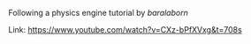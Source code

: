 Following a physics engine tutorial by <i> baralaborn </i>

Link: https://www.youtube.com/watch?v=CXz-bPfXVxg&t=708s
